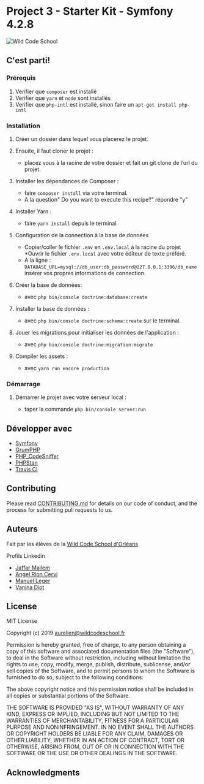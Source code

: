 # Project 3 - Starter Kit - Symfony 4.2.8

![Wild Code School](https://wildcodeschool.fr/wp-content/uploads/2019/01/logo_pink_176x60.png)


## C'est parti!

### Prérequis

1. Verifier que `composer` est installé
2. Verifier que `yarn` et `node` sont installés
3. Verifier que `php-intl` est installé, sinon faire un `apt-get install php-intl`

### Installation

1. Créer un dossier dans lequel vous placerez le projet. 
2. Ensuite, il faut cloner le projet :

    * placez vous à la racine de votre dossier et fait un git clone de l’url du projet.

3. Installer les dépendances de Composer :

   * faire `composer install` via votre terminal.
   *  A la question" Do you want to execute this recipe?" répondre "y" 

4. Installer Yarn :

   * faire `yarn install` depuis le terminal.
   
5. Configuration de la connection à la base de données

   * Copier/coller le fichier `.env` en `.env.local` à la racine du projet
   *Ouvrir le fichier `.env.local` avec votre éditeur de texte préféré.
   * A la ligne : `DATABASE_URL=mysql://db_user:db_password@127.0.0.1:3306/db_name
` insérer vos propres informations de connection.   

6. Créer la base de données:

    * avec `php bin/console doctrine:database:create`

7. Installer la base de données :

   * avec `php bin/console doctrine:schema:create` sur le terminal.
   
8. Jouer les migrations pour initialiser les données de l'application :

    * avec `php bin/console doctrine:migration:migrate`
   
8. Compiler les assets :

    * avec `yarn run encore production`
   
### Démarrage

1. Démarrer le projet avec votre serveur local :

   * taper la commande `php bin/console server:run`
     
    
## Développer avec

* [Symfony](https://github.com/symfony/symfony)
* [GrumPHP](https://github.com/phpro/grumphp)
* [PHP_CodeSniffer](https://github.com/squizlabs/PHP_CodeSniffer)
* [PHPStan](https://github.com/phpstan/phpstan)
* [Travis CI](https://github.com/marketplace/travis-ci)

## Contributing

Please read [CONTRIBUTING.md](https://gist.github.com/PurpleBooth/b24679402957c63ec426) for details on our code of conduct, and the process for submitting pull requests to us.

## Auteurs

Fait par les élèves de la [Wild Code School d'Orléans](https://wildcodeschool.fr)

Profils Linkedin

* [Jaffar Mallem](https://www.linkedin.com/in/jaffar-mallem/)
* [Angel Rion Cervi](https://www.linkedin.com/in/angel-rion-cervi-034253147/)
* [Manuel Leger](https://www.linkedin.com/in/manuel-leger-171905185/)
* [Vanina Diot](https://www.linkedin.com/in/vanina-diot/)
## License

MIT License

Copyright (c) 2019 aurelien@wildcodeschool.fr

Permission is hereby granted, free of charge, to any person obtaining a copy
of this software and associated documentation files (the "Software"), to deal
in the Software without restriction, including without limitation the rights
to use, copy, modify, merge, publish, distribute, sublicense, and/or sell
copies of the Software, and to permit persons to whom the Software is
furnished to do so, subject to the following conditions:

The above copyright notice and this permission notice shall be included in all
copies or substantial portions of the Software.

THE SOFTWARE IS PROVIDED "AS IS", WITHOUT WARRANTY OF ANY KIND, EXPRESS OR
IMPLIED, INCLUDING BUT NOT LIMITED TO THE WARRANTIES OF MERCHANTABILITY,
FITNESS FOR A PARTICULAR PURPOSE AND NONINFRINGEMENT. IN NO EVENT SHALL THE
AUTHORS OR COPYRIGHT HOLDERS BE LIABLE FOR ANY CLAIM, DAMAGES OR OTHER
LIABILITY, WHETHER IN AN ACTION OF CONTRACT, TORT OR OTHERWISE, ARISING FROM,
OUT OF OR IN CONNECTION WITH THE SOFTWARE OR THE USE OR OTHER DEALINGS IN THE
SOFTWARE.

## Acknowledgments

